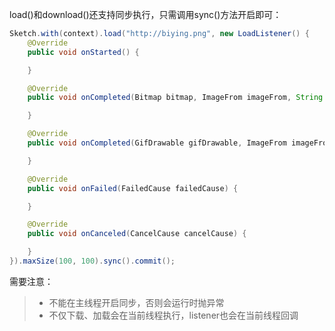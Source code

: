 load()和download()还支持同步执行，只需调用sync()方法开启即可：
```java
Sketch.with(context).load("http://biying.png", new LoadListener() {
    @Override
    public void onStarted() {

    }

    @Override
    public void onCompleted(Bitmap bitmap, ImageFrom imageFrom, String mimeType) {

    }

    @Override
    public void onCompleted(GifDrawable gifDrawable, ImageFrom imageFrom, String mimeType) {

    }

    @Override
    public void onFailed(FailedCause failedCause) {

    }

    @Override
    public void onCanceled(CancelCause cancelCause) {

    }
}).maxSize(100, 100).sync().commit();
```

需要注意：
>* 不能在主线程开启同步，否则会运行时抛异常
>* 不仅下载、加载会在当前线程执行，listener也会在当前线程回调